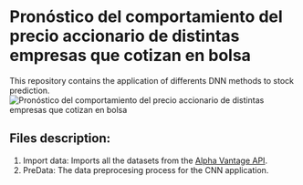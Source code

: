 # Pronóstico del comportamiento del precio accionario de distintas empresas que cotizan en bolsa
This repository contains the application of differents DNN methods to stock prediction.
![Pronóstico del comportamiento del precio accionario de distintas empresas que cotizan en bolsa](https://user-images.githubusercontent.com/74032759/158071917-80fe2038-0476-476c-84e0-c9d55396127d.png)



## Files description:
1) Import data: Imports all the datasets from the [Alpha Vantage API](https://www.alphavantage.co/documentation/).
2) PreData: The data preprocesing process for the CNN application.
